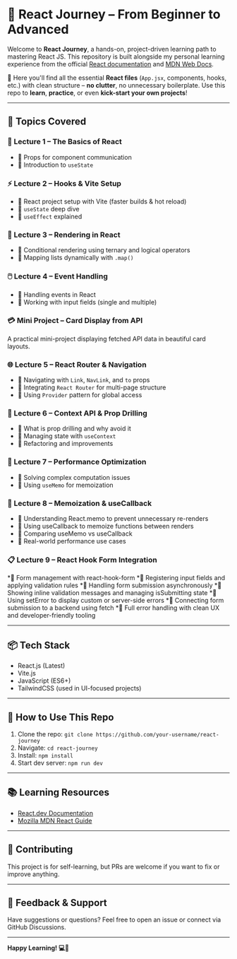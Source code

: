# 🚀 React Journey – From Beginner to Advanced

Welcome to **React Journey**, a hands-on, project-driven learning path to mastering React JS. This repository is built alongside my personal learning experience from the official [React documentation](https://react.dev/) and [MDN Web Docs](https://developer.mozilla.org/).

📌 Here you'll find all the essential **React files** (`App.jsx`, components, hooks, etc.) with clean structure – **no clutter**, no unnecessary boilerplate. Use this repo to **learn**, **practice**, or even **kick-start your own projects**!

---

## 🧠 Topics Covered

### 📘 Lecture 1 – The Basics of React

* 🔸 Props for component communication
* 🔸 Introduction to `useState`

### ⚡ Lecture 2 – Hooks & Vite Setup

* 🔸 React project setup with Vite (faster builds & hot reload)
* 🔸 `useState` deep dive
* 🔸 `useEffect` explained

### 🔄 Lecture 3 – Rendering in React

* 🔸 Conditional rendering using ternary and logical operators
* 🔸 Mapping lists dynamically with `.map()`

### 🖱️ Lecture 4 – Event Handling

* 🔸 Handling events in React
* 🔸 Working with input fields (single and multiple)

### 💳 Mini Project – Card Display from API

A practical mini-project displaying fetched API data in beautiful card layouts.

### 🌐 Lecture 5 – React Router & Navigation

* 🔸 Navigating with `Link`, `NavLink`, and `to` props
* 🔸 Integrating `React Router` for multi-page structure
* 🔸 Using `Provider` pattern for global access

### 📡 Lecture 6 – Context API & Prop Drilling

* 🔸 What is prop drilling and why avoid it
* 🔸 Managing state with `useContext`
* 🔸 Refactoring and improvements

### 🧮 Lecture 7 – Performance Optimization

* 🔸 Solving complex computation issues
* 🔸 Using `useMemo` for memoization

### 🧩 Lecture 8 – Memoization & useCallback

* 🔸 Understanding React.memo to prevent unnecessary re-renders
* 🔸 Using useCallback to memoize functions between renders
* 🔸 Comparing useMemo vs useCallback
* 🔸 Real-world performance use cases

### 📋 Lecture 9 – React Hook Form Integration

*🔸 Form management with react-hook-form
*🔸 Registering input fields and applying validation rules
*🔸 Handling form submission asynchronously
*🔸 Showing inline validation messages and managing isSubmitting state
*🔸 Using setError to display custom or server-side errors
*🔸 Connecting form submission to a backend using fetch
*🔸 Full error handling with clean UX and developer-friendly tooling



---

## 📦 Tech Stack

* React.js (Latest)
* Vite.js
* JavaScript (ES6+)
* TailwindCSS (used in UI-focused projects)

---

## 🧰 How to Use This Repo

1. Clone the repo: `git clone https://github.com/your-username/react-journey`
2. Navigate: `cd react-journey`
3. Install: `npm install`
4. Start dev server: `npm run dev`

---

## 📚 Learning Resources

* [React.dev Documentation](https://react.dev/learn)
* [Mozilla MDN React Guide](https://developer.mozilla.org/en-US/docs/Learn/Tools_and_testing/Client-side_JavaScript_frameworks/React)

---

## 🙌 Contributing

This project is for self-learning, but PRs are welcome if you want to fix or improve anything.

---

## 💬 Feedback & Support

Have suggestions or questions? Feel free to open an issue or connect via GitHub Discussions.

---

**Happy Learning! 💻🚀**
